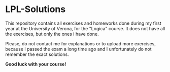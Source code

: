 # LPL-Solutions

This repository contains all exercises and homeworks done during my first year at the University of Verona, for the "Logica" course. 
It does not have all the exercises, but only the ones i have done. 

Please, do not contact me for explanations or to upload more exercises, because I passed the exam a long time ago and I unfortunately do not remember the exact solutions. 


__Good luck with your course!__

